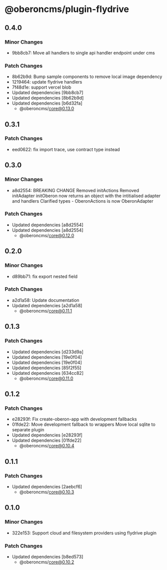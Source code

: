 # @oberoncms/plugin-flydrive

## 0.4.0

### Minor Changes

- 9bb8cb7: Move all handlers to single api handler endpoint under cms

### Patch Changes

- 8b62b9d: Bump sample components to remove local image dependency
- 1219464: update flydrive handlers
- 7f48d1e: support vercel blob
- Updated dependencies [9bb8cb7]
- Updated dependencies [8b62b9d]
- Updated dependencies [b6d32fa]
  - @oberoncms/core@0.13.0

## 0.3.1

### Patch Changes

- eed0622: fix import trace, use contract type instead

## 0.3.0

### Minor Changes

- a8d2554: BREAKING CHANGE Removed initActions Removed initAdapter initOberon
  now returns an object with the intitialised adapter and handlers Clarified
  types - OberonActions is now OberonAdapter

### Patch Changes

- Updated dependencies [a8d2554]
- Updated dependencies [a8d2554]
  - @oberoncms/core@0.12.0

## 0.2.0

### Minor Changes

- d89bb71: fix export nested field

### Patch Changes

- a2d1a58: Update documentation
- Updated dependencies [a2d1a58]
  - @oberoncms/core@0.11.1

## 0.1.3

### Patch Changes

- Updated dependencies [d233d9a]
- Updated dependencies [19e0f04]
- Updated dependencies [19e0f04]
- Updated dependencies [85f2f55]
- Updated dependencies [634cc82]
  - @oberoncms/core@0.11.0

## 0.1.2

### Patch Changes

- e28293f: Fix create-oberon-app with development fallbacks
- 01fde22: Move development fallback to wrappers Move local sqlite to separate
  plugin
- Updated dependencies [e28293f]
- Updated dependencies [01fde22]
  - @oberoncms/core@0.10.4

## 0.1.1

### Patch Changes

- Updated dependencies [2aebcf6]
  - @oberoncms/core@0.10.3

## 0.1.0

### Minor Changes

- 322e153: Support cloud and filesystem providers using flydrive plugin

### Patch Changes

- Updated dependencies [b8ed573]
  - @oberoncms/core@0.10.2
